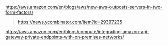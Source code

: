 https://aws.amazon.com/en/blogs/aws/new-aws-outposts-servers-in-two-form-factors/
> https://news.ycombinator.com/item?id=29397235

https://aws.amazon.com/en/blogs/compute/integrating-amazon-api-gateway-private-endpoints-with-on-premises-networks/